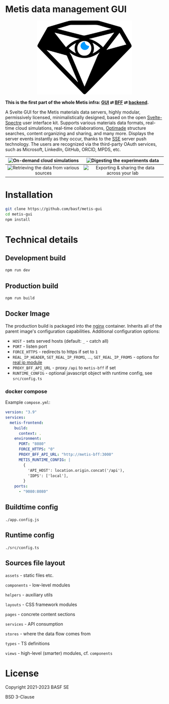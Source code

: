 # Metis data management GUI

<p align="center"><img src="https://github.com/basf/metis-backend/blob/master/logo.png" width="300" /></p>

**This is the first part of the whole Metis infra: [GUI](https://github.com/basf/metis-gui) &rlarr; [BFF](https://github.com/basf/metis-bff) &rlarr; [backend](https://github.com/basf/metis-backend).**

A Svelte GUI for the Metis materials data servers, highly modular, permissively licensed, minimalistically designed, based on the open [Svelte-Spectre](https://kit.metis.science) user interface kit. Supports various materials data formats, real-time cloud simulations, real-time collaborations, [Optimade](https://optimade.org) structure searches, content organizing and sharing, and many more. Displays the server events instantly as they occur, thanks to the [SSE](https://en.wikipedia.org/wiki/Server-sent_events) server push technology. The users are recognized via the third-party OAuth services, such as Microsoft, LinkedIn, GitHub, ORCID, MPDS, etc.

|![On-demand cloud simulations](https://github.com/tilde-lab/metis.science/blob/master/src/assets/img/screenshots/cloud-runs.png) | ![Digesting the experiments data](https://github.com/tilde-lab/metis.science/blob/master/src/assets/img/screenshots/all-data.png) |
|:---:|:---:|
|![Retrieving the data from various sources](https://github.com/tilde-lab/metis.science/blob/master/src/assets/img/screenshots/optimade-search.png) | ![Exporting & sharing the data across your lab](https://github.com/tilde-lab/metis.science/blob/master/src/assets/img/screenshots/content-organizer.png) |


# Installation

```sh
git clone https://github.com/basf/metis-gui
cd metis-gui
npm install
```


# Technical details

## Development build

```sh
npm run dev
```

## Production build

```sh
npm run build
```

## Docker Image

The production build is packaged into the [nginx](https://hub.docker.com/_/nginx)
container. Inherits all of the parent image's configuration capabilities.
Additional configuration options:

- `HOST` - sets served hosts (default: `_` - catch all)
- `PORT` - listen port
- `FORCE_HTTPS` - redirects to https if set to `1`
- `REAL_IP_HEADER`, `SET_REAL_IP_FROM1`, ..., `SET_REAL_IP_FROM5` - options for
  [real ip module](https://nginx.org/en/docs/http/ngx_http_realip_module.html)
- `PROXY_BFF_API_URL` - proxy `/api` to `metis-bff` if set
- `RUNTIME_CONFIG` - optional javascript object with runtime config, see `src/config.ts`

### docker compose

Example `compose.yml`:

```yaml
version: "3.9"
services:
  metis-frontend:
    build:
      context: .
    environment:
      PORT: "8080"
      FORCE_HTTPS: "0"
      PROXY_BFF_API_URL: "http://metis-bff:3000"
      METIS_RUNTIME_CONFIG: |
        {
          'API_HOST': location.origin.concat('/api'),
          'IDPS': ['local'],
        }
    ports:
      - "9080:8080"
```

## Buildtime config

`./app.config.js`

## Runtime config

`./src/config.ts`

## Sources file layout

`assets` - static files etc.

`components` - low-level modules

`helpers` - auxiliary utils

`layouts` - CSS framework modules

`pages` - concrete content sections

`services` - API consumption

`stores` - where the data flow comes from

`types` - TS definitions

`views` - high-level (smarter) modules, cf. `components`


# License

Copyright 2021-2023 BASF SE

BSD 3-Clause
